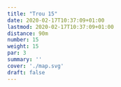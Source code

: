 ```yaml
---
title: "Trou 15"
date: 2020-02-17T10:37:09+01:00
lastmod: 2020-02-17T10:37:09+01:00
distance: 90m
number: 15
weight: 15
par: 3
summary: ''
cover: './map.svg'
draft: false
---
```



